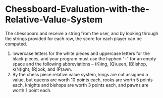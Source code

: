 # Chessboard-Evaluation-with-the-Relative-Value-System

The chessboard and receive a string from the user, and by looking
through the strings provided for each row, the score for each player can be computed. 

1) lowercase letters for the white pieces and uppercase letters for the black pieces, and your
  program must use the hyphen "-" for an empty space and the following abbreviations – (K)ing, (Q)ueen, (B)ishop,
  k(N)ight, (R)ook, and (P)awn. 
2) By the chess piece relative value system, kings are not assigned a value, but queens
  are worth 10 points each, rooks are worth 5 points each, knights and bishops are worth 3 points each, and pawns
  are worth 1 point each.
